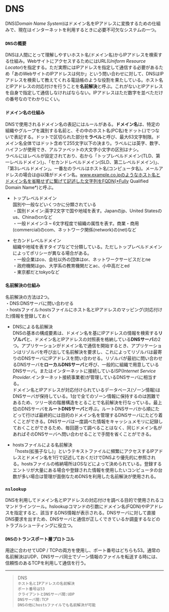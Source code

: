 # DNS
DNS(*Domain Name System*)はドメイン名をIPアドレスに変換するための仕組みで、現在はインターネットを利用するときに必要不可欠なシステムの一つ。

### `DNSの概要`
DNSは人間にとって理解しやすいホスト名(ドメイン名)からIPアドレスを検索する仕組み。WebサイトにアクセスするためにはURL(*Uniform Resource Locator*)を指定する。ただ実際にはIPアドレスを指定して通信する必要があるため「あのWebサイトのIPアドレスは何か」という問い合わせに対して、DNSはIPアドレスを検索して教えてくれる電話帳のような役割を果たしている。ホスト名とIPアドレスの対応付けを行うことを**名前解決**と呼ぶ。これがないとIPアドレスを自身で指定して通信しなければならない。IPアドレスはただ数字を並べただけの番号なのでわかりにくい。

### `ドメイン名の仕組み`
DNSで使用されるドメイン名の表記にはルールがある。**ドメイン名**は、特定の組織やグループを識別する名前と、その中のホスト名(PC名)をドット(.)でつないで表記する。ドットで区切られた部分を**ラベル**と呼び、最大63文字制限。ドメイン名全体ではドット含めて255文字以下の決まり。ラベルには英字、数字、ハイフンが使用でき、アルファベットの大文字小文字の区別はナシ。  
ラベルにはレベルが設定されており、右から「トップレベルドメイン(TLD、第一レベルドメイン)」、「セカンドレベルドメイン(SLD、第二レベルドメイン)」、「第3レベルドメイン」。一番左のラベルはホスト名(コンピュータ名)。メールアドレスの場合は@以降がドメイン名。www.example.co.jpのようなホスト名とドメイン名を省略せずに繋げて記述した文字列をFQDN(*Fully Qualified Domain Name*)と呼ぶ。

- トップレベルドメイン  
国別や一般などいくつかに分類されている  
・国別ドメイン:英字2文字で国や地域を表す。Japanのjp、United Statesのus、Chinaのcnなど  
・一般ドメイン:3 ~ 6文字程度で組織の属性を表す。商業・商用(commercial)のcom、ネットワーク関係(network)の(net)など

- セカンドレベルドメイン  
組織や地域を表すタイプなどで分類している。ただしトップレベルドメインによってポリシーが異なる場合がある。  
・一般企業はco、会社以外の団体はor、ネットワークサービスだとne  
・政府機関はgo、大学系の教育機関だとac、小中高だとed  
・東京都だとtokyoなど

### `名前解決の仕組み`
名前解決の方法は2つ。  
・DNS:DNSサーバに問い合わせる  
・hostsファイル:hostsファイルにホスト名とIPアドレスのマッピング(対応付けた)情報を登録しておく
- DNSによる名前解決  
DNSの基本の構成要素は、ドメイン名を基にIPアドレスの情報を検索する**リゾルバ**と、ドメイン名とIPアドレスの対照表を格納している**DNSサーバ**の2つ。アプリケーションがドメイン名で通信を開始するとき、アプリケーションはリゾルバを呼び出して名前解決を要求し、これによってリゾルバは最寄りのDNSサーバにIPアドレスを問い合わせる。リゾルバが最初に問い合わせるDNSサーバを**ローカルDNSサーバ**と呼び、一般的に組織で用意しているDNSサーバ。またはインターネットに接続しているISP(*Internet Service Provider*.インターネット接続事業者)が管理しているDNSサーバに相当する。  
ドメイン名とIPアドレスが対応付けられているデータベース(ゾーン情報)はDNSサーバが保持している。1台で全てのゾーン情報に保持するのは困難であるため、ツリー状の階層構造をとることで名前解決を行なっている。最上位のDNSサーバを**ルートDNSサーバ**と呼ぶ。ルートDNSサーバから順にたどって行けば最終的には目的のドメイン名を管理するDNSサーバにたどり着くことができる。DNSサーバは一度調べた情報をキャッシュメモリに記録しておくことができるため、毎回遡って調べることはなく、同じドメイン名があればそのDNSサーバへ問い合わせることで手間を省くことができる。

- hostsファイルによる名前解決  
「hosts(拡張子なし)」というテキストファイルに頻繁にアクセスするIPアドレスとドメイン名を1行で記述しておくだけでDNSより優先的に参照される。hostsファイルの格納場所はOSなどによって決められている。登録するエントリが大量にある場合や登録された情報を使用したいコンピュータの台数が多い場合は管理が面倒なためDNSを利用した名前解決が使用される。

### `nslookup`
DNSを利用してドメイン名とIPアドレスの対応付けを調べる目的で使用されるコマンドラインツール。hslookupコマンドの引数にドメイン名(FQDN)やIPアドレスを指定すると、該当するDNS情報が表示される。DNSサーバに対して直接DNS要求を出すため、DNSサーバと通信が正しくできているか調査するなどのトラブルシューティングに役立つ。

### `DNSのトランスポート層プロトコル`
用途に合わせてUDP / TCPの両方を使用し、ポート番号はどちらも53。通常の名前解決はUDP、DNSサーバ同士でゾーン情報のファイルを転送する時には、信頼性のあるTCPを利用して通信を行う。

---
> DNS  
> `ホスト名とIPアドレスの名前解決`  
> `ポート番号は53`  
> `クライアントとDNSサーバ間:UDP`  
> `DNSサーバ間:TCP`  
> `DNSの他にhostsファイルでも名前解決が可能`  
